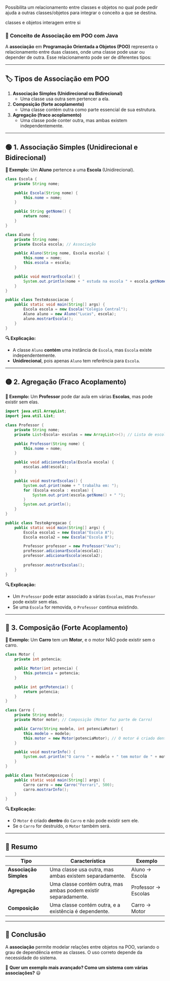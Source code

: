 Possibilita um relacionamento entre classes e objetos no qual pode pedir ajuda a outras classes/objetos para integrar o conceito a que se destina. 

classes e objetos interagem entre si

### 🔹 **Conceito de Associação em POO com Java**  

A **associação** em **Programação Orientada a Objetos (POO)** representa o relacionamento entre duas classes, onde uma classe pode usar ou depender de outra. Esse relacionamento pode ser de diferentes tipos:

---

## 🏷 **Tipos de Associação em POO**
1. **Associação Simples (Unidirecional ou Bidirecional)**  
   - Uma classe usa outra sem pertencer a ela.  
2. **Composição (forte acoplamento)**  
   - Uma classe contém outra como parte essencial de sua estrutura.  
3. **Agregação (fraco acoplamento)**  
   - Uma classe pode conter outra, mas ambas existem independentemente.

---

## 🟢 **1. Associação Simples (Unidirecional e Bidirecional)**
**📌 Exemplo:** Um **Aluno** pertence a uma **Escola** (Unidirecional).  
```java
class Escola {
    private String nome;

    public Escola(String nome) {
        this.nome = nome;
    }

    public String getNome() {
        return nome;
    }
}

class Aluno {
    private String nome;
    private Escola escola; // Associação

    public Aluno(String nome, Escola escola) {
        this.nome = nome;
        this.escola = escola;
    }

    public void mostrarEscola() {
        System.out.println(nome + " estuda na escola " + escola.getNome());
    }
}

public class TesteAssociacao {
    public static void main(String[] args) {
        Escola escola = new Escola("Colégio Central");
        Aluno aluno = new Aluno("Lucas", escola);
        aluno.mostrarEscola();
    }
}
```
**🔍 Explicação:**
- A classe `Aluno` **contém** uma instância de `Escola`, mas `Escola` existe independentemente.
- **Unidirecional**, pois apenas `Aluno` tem referência para `Escola`.

---

## 🟡 **2. Agregação (Fraco Acoplamento)**
**📌 Exemplo:** Um **Professor** pode dar aula em várias **Escolas**, mas pode existir sem elas.

```java
import java.util.ArrayList;
import java.util.List;

class Professor {
    private String nome;
    private List<Escola> escolas = new ArrayList<>(); // Lista de escolas

    public Professor(String nome) {
        this.nome = nome;
    }

    public void adicionarEscola(Escola escola) {
        escolas.add(escola);
    }

    public void mostrarEscolas() {
        System.out.print(nome + " trabalha em: ");
        for (Escola escola : escolas) {
            System.out.print(escola.getNome() + " ");
        }
        System.out.println();
    }
}

public class TesteAgregacao {
    public static void main(String[] args) {
        Escola escola1 = new Escola("Escola A");
        Escola escola2 = new Escola("Escola B");

        Professor professor = new Professor("Ana");
        professor.adicionarEscola(escola1);
        professor.adicionarEscola(escola2);
        
        professor.mostrarEscolas();
    }
}
```
**🔍 Explicação:**
- Um `Professor` pode estar associado a várias `Escolas`, mas `Professor` pode existir sem elas.
- Se uma `Escola` for removida, o `Professor` continua existindo.

---

## 🔴 **3. Composição (Forte Acoplamento)**
**📌 Exemplo:** Um **Carro** tem um **Motor**, e o motor NÃO pode existir sem o carro.

```java
class Motor {
    private int potencia;

    public Motor(int potencia) {
        this.potencia = potencia;
    }

    public int getPotencia() {
        return potencia;
    }
}

class Carro {
    private String modelo;
    private Motor motor; // Composição (Motor faz parte de Carro)

    public Carro(String modelo, int potenciaMotor) {
        this.modelo = modelo;
        this.motor = new Motor(potenciaMotor); // O motor é criado dentro do carro
    }

    public void mostrarInfo() {
        System.out.println("O carro " + modelo + " tem motor de " + motor.getPotencia() + " CV.");
    }
}

public class TesteComposicao {
    public static void main(String[] args) {
        Carro carro = new Carro("Ferrari", 500);
        carro.mostrarInfo();
    }
}
```
**🔍 Explicação:**
- O `Motor` é criado **dentro** do `Carro` e não pode existir sem ele.
- Se o `Carro` for destruído, o `Motor` também será.

---

## **🔎 Resumo**
| Tipo         | Característica | Exemplo |
|-------------|--------------|---------|
| **Associação Simples** | Uma classe usa outra, mas ambas existem separadamente. | Aluno → Escola |
| **Agregação** | Uma classe contém outra, mas ambas podem existir separadamente. | Professor → Escolas |
| **Composição** | Uma classe contém outra, e a existência é dependente. | Carro → Motor |

---

## 🚀 **Conclusão**
A **associação** permite modelar relações entre objetos na POO, variando o grau de dependência entre as classes. O uso correto depende da necessidade do sistema.

📌 **Quer um exemplo mais avançado? Como um sistema com várias associações?** 😃